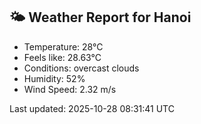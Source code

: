 <!-- WEATHER-START -->
## 🌤 Weather Report for Hanoi

- Temperature: 28°C
- Feels like: 28.63°C
- Conditions: overcast clouds
- Humidity: 52%
- Wind Speed: 2.32 m/s

Last updated: 2025-10-28 08:31:41 UTC
<!-- WEATHER-END -->
